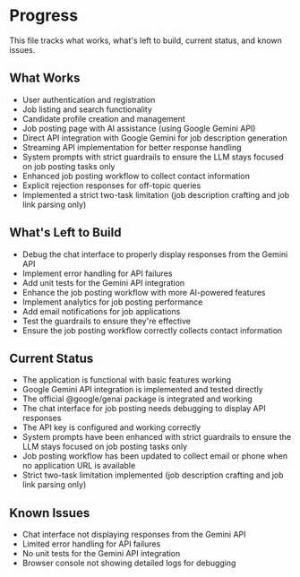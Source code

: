# Progress

This file tracks what works, what's left to build, current status, and known issues.

## What Works
- User authentication and registration
- Job listing and search functionality
- Candidate profile creation and management
- Job posting page with AI assistance (using Google Gemini API)
- Direct API integration with Google Gemini for job description generation
- Streaming API implementation for better response handling
- System prompts with strict guardrails to ensure the LLM stays focused on job posting tasks only
- Enhanced job posting workflow to collect contact information
- Explicit rejection responses for off-topic queries
- Implemented a strict two-task limitation (job description crafting and job link parsing only)

## What's Left to Build
- Debug the chat interface to properly display responses from the Gemini API
- Implement error handling for API failures
- Add unit tests for the Gemini API integration
- Enhance the job posting workflow with more AI-powered features
- Implement analytics for job posting performance
- Add email notifications for job applications
- Test the guardrails to ensure they're effective
- Ensure the job posting workflow correctly collects contact information

## Current Status
- The application is functional with basic features working
- Google Gemini API integration is implemented and tested directly
- The official @google/genai package is integrated and working
- The chat interface for job posting needs debugging to display API responses
- The API key is configured and working correctly
- System prompts have been enhanced with strict guardrails to ensure the LLM stays focused on job posting tasks only
- Job posting workflow has been updated to collect email or phone when no application URL is available
- Strict two-task limitation implemented (job description crafting and job link parsing only)

## Known Issues
- Chat interface not displaying responses from the Gemini API
- Limited error handling for API failures
- No unit tests for the Gemini API integration
- Browser console not showing detailed logs for debugging
